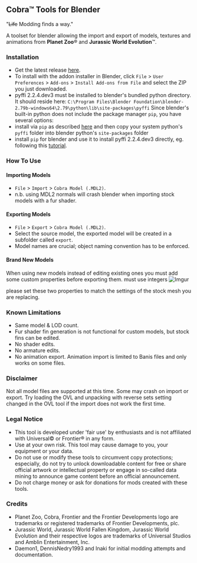 ## Cobra™ Tools for Blender

"~~Life~~ Modding finds a way."

A toolset for blender allowing the import and export of models, textures and animations from **Planet Zoo**® and **Jurassic World Evolution**™.


### Installation
- Get the latest release [here](https://github.com/OpenNaja/cobra-blender/releases).
- To install with the addon installer in Blender, click `File` > `User Preferences` > `Add-ons` > `Install Add-ons from File` and select the ZIP you just downloaded.
- pyffi 2.2.4.dev3 must be installed to blender's bundled python directory. It should reside here: `C:\Program Files\Blender Foundation\blender-2.79b-windows64\2.79\python\lib\site-packages\pyffi`
Since blender's built-in python does not include the package manager `pip`, you have several options:
- install via `pip` as described [here](https://github.com/OpenNaja/cobra-tools) and then copy your system python's `pyffi` folder into blender python's `site-packages` folder
- install `pip` for blender and use it to install pyffi 2.2.4.dev3 directly, eg. following this [tutorial](http://www.codeplastic.com/2019/03/12/how-to-install-python-modules-in-blender/).

### How To Use

#### Importing Models
- `File` > `Import` > `Cobra Model (.MDL2)`.
- n.b. using MDL2 normals will crash blender when importing stock models with a fur shader.

#### Exporting Models
- `File` > `Export` > `Cobra Model (.MDL2)`.
- Select the source model, the exported model will be created in a subfolder called `export`.
- Model names are crucial; object naming convention has to be enforced.

#### Brand New Models
When using new models instead of editing existing ones you must add some custom properties before exporting them. must use integers
![Imgur](https://i.imgur.com/4vmFAZy.png)

please set these two properties to match the settings of the stock mesh you are replacing.

### Known Limitations
- Same model & LOD count.
- Fur shader fin generation is not functional for custom models, but stock fins can be edited.
- No shader edits.
- No armature edits.
- No animation export. Animation import is limited to Banis files and only works on some files.

### Disclaimer
Not all model files are supported at this time. Some may crash on import or export. Try loading the OVL and unpacking with reverse sets setting changed in the OVL tool if the import does not work the first time.

### Legal Notice
- This tool is developed under 'fair use' by enthusiasts and is not affiliated with Universal© or Frontier® in any form.
- Use at your own risk. This tool may cause damage to you, your equipment or your data.
- Do not use or modify these tools to circumvent copy protections; especially, do not try to unlock downloadable content for free or share official artwork or intellectual property or engage in so-called data mining to announce game content before an official announcement.
- Do not charge money or ask for donations for mods created with these tools.


### Credits
- Planet Zoo, Cobra, Frontier and the Frontier Developments logo are trademarks or registered trademarks of Frontier Developments, plc.
- Jurassic World, Jurassic World Fallen Kingdom, Jurassic World Evolution and their respective logos are trademarks of Universal Studios and Amblin Entertainment, Inc.
- Daemon1, DennisNedry1993 and Inaki for initial modding attempts and documentation.
